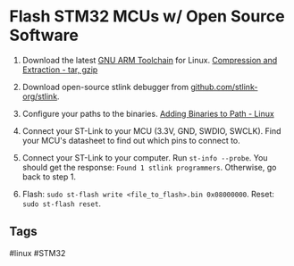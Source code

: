 # Flash STM32 MCUs w/ Open Source Software

1. Download the latest [GNU ARM Toolchain](https://developer.arm.com/downloads/-/gnu-rm) for Linux. [Compression and Extraction - tar, gzip](../202302031659/README.md)

2. Download open-source stlink debugger from [github.com/stlink-org/stlink](https://github.com/stlink-org/stlink).

3. Configure your paths to the binaries. [Adding Binaries to Path - Linux](../202306091810/README.md)

4. Connect your ST-Link to your MCU (3.3V, GND, SWDIO, SWCLK). Find your MCU's datasheet to find out which pins to connect to.

5. Connect your ST-Link to your computer. Run `st-info --probe`. You should get the response: `Found 1 stlink programmers`. Otherwise, go back to step 1.

6. Flash: `sudo st-flash write <file_to_flash>.bin 0x08000000`. Reset: `sudo st-flash reset`.

## Tags
#linux #STM32
